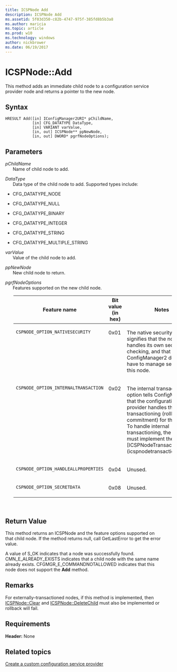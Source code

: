 ```yaml
---
title: ICSPNode Add
description: ICSPNode Add
ms.assetid: 5f03d350-c82b-4747-975f-385fd8b5b3a8
ms.author: maricia
ms.topic: article
ms.prod: w10
ms.technology: windows
author: nickbrower
ms.date: 06/19/2017
---
```


# ICSPNode::Add

This method adds an immediate child node to a configuration service provider node and returns a pointer to the new node.

## Syntax

``` syntax
HRESULT Add([in] IConfigManager2URI* pChildName,
            [in] CFG_DATATYPE DataType,
            [in] VARIANT varValue, 
            [in, out] ICSPNode** ppNewNode, 
            [in, out] DWORD* pgrfNodeOptions);
```

## Parameters

<a href="" id="pchildname"></a>*pChildName*  
&nbsp;&nbsp;&nbsp;&nbsp;&nbsp;&nbsp;Name of child node to add.

<a href="" id="datatype"></a>*DataType*  
&nbsp;&nbsp;&nbsp;&nbsp;&nbsp;&nbsp;Data type of the child node to add. Supported types include:
-   CFG\_DATATYPE\_NODE

-   CFG\_DATATYPE\_NULL

-   CFG\_DATATYPE\_BINARY

-   CFG\_DATATYPE\_INTEGER

-   CFG\_DATATYPE\_STRING

-   CFG\_DATATYPE\_MULTIPLE\_STRING

<a href="" id="varvalue"></a>*varValue*  
&nbsp;&nbsp;&nbsp;&nbsp;&nbsp;&nbsp;Value of the child node to add.

<a href="" id="ppnewnode"></a>*ppNewNode*  
&nbsp;&nbsp;&nbsp;&nbsp;&nbsp;&nbsp;New child node to return.

<a href="" id="pgrfnodeoptions"></a>*pgrfNodeOptions*  
&nbsp;&nbsp;&nbsp;&nbsp;&nbsp;&nbsp;Features supported on the new child node.
<table style="margin-left:26px"> 
<colgroup>
<col width="33%" />
<col width="33%" />
<col width="33%" />
</colgroup>
<thead>
<tr class="header">
<th>Feature name</th>
<th>Bit value (in hex)</th>
<th>Notes</th>
</tr>
</thead>
<tbody>
<tr class="odd">
<td style="vertical-align:top"><p><code>CSPNODE_OPTION_NATIVESECURITY</code></p></td>
<td style="vertical-align:top"><p>0x01</p></td>
<td style="vertical-align:top"><p>The native security option signifies that the node handles its own security checking, and that ConfigManager2 does not have to manage security for this node.</p></td>
</tr>
<tr class="even">
<td style="vertical-align:top"><p><code>CSPNODE_OPTION_INTERNALTRANSACTION</code></p></td>
<td style="vertical-align:top"><p>0x02</p></td>
<td style="vertical-align:top"><p>The internal transactioning option tells ConfigManager2 that the configuration service provider handles the transactioning (rollback and commitment) for the node. To handle internal transactioning, the node must implement the [ICSPNodeTransactioning](icspnodetransactioning.md).</p></td>
</tr>
<tr class="odd">
<td style="vertical-align:top"><p><code>CSPNODE_OPTION_HANDLEALLPROPERTIES</code></p></td>
<td style="vertical-align:top"><p>0x04</p></td>
<td style="vertical-align:top"><p>Unused.</p></td>
</tr>
<tr class="even">
<td style="vertical-align:top"><p><code>CSPNODE_OPTION_SECRETDATA</code></p></td>
<td style="vertical-align:top"><p>0x08</p></td>
<td style="vertical-align:top"><p>Unused.</p></td>
</tr>
</tbody>
</table>

 
## Return Value

This method returns an ICSPNode and the feature options supported on that child node. If the method returns null, call GetLastError to get the error value.

A value of S\_OK indicates that a node was successfully found. CMN\_E\_ALREADY\_EXISTS indicates that a child node with the same name already exists. CFGMGR\_E\_COMMANDNOTALLOWED indicates that this node does not support the **Add** method.

## Remarks

For externally–transactioned nodes, if this method is implemented, then [ICSPNode::Clear](icspnodeclear.md) and [ICSPNode::DeleteChild](icspnodedeletechild.md) must also be implemented or rollback will fail.

## Requirements

**Header:** None

## Related topics

[Create a custom configuration service provider](create-a-custom-configuration-service-provider.md)

 






